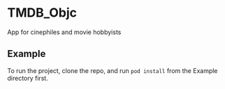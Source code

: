 # TMDB_Objc
App for cinephiles and movie hobbyists

## Example

To run the project, clone the repo, and run `pod install` from the Example directory first.